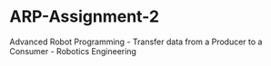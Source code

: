 # ARP-Assignment-2
Advanced Robot Programming - Transfer data from a Producer to a Consumer - Robotics Engineering
